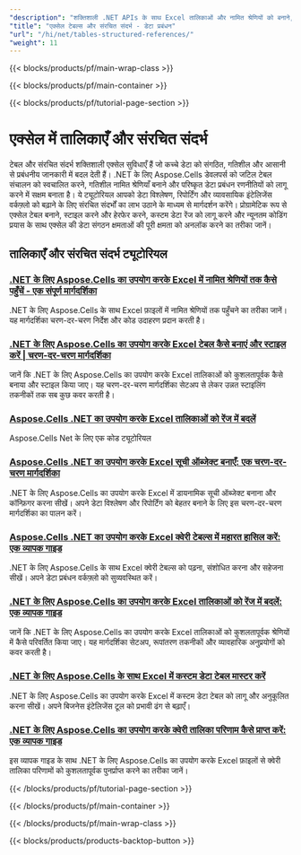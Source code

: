 ```yaml
---
"description": "शक्तिशाली .NET APIs के साथ Excel तालिकाओं और नामित श्रेणियों को बनाने, प्रबंधित करने और स्वचालित करने में निपुणता प्राप्त करें।"
"title": "एक्सेल टेबल्स और संरचित संदर्भ - डेटा प्रबंधन"
"url": "/hi/net/tables-structured-references/"
"weight": 11
---
```


{{< blocks/products/pf/main-wrap-class >}}

{{< blocks/products/pf/main-container >}}

{{< blocks/products/pf/tutorial-page-section >}}

# एक्सेल में तालिकाएँ और संरचित संदर्भ

टेबल और संरचित संदर्भ शक्तिशाली एक्सेल सुविधाएँ हैं जो कच्चे डेटा को संगठित, गतिशील और आसानी से प्रबंधनीय जानकारी में बदल देती हैं। .NET के लिए Aspose.Cells डेवलपर्स को जटिल टेबल संचालन को स्वचालित करने, गतिशील नामित श्रेणियाँ बनाने और परिष्कृत डेटा प्रबंधन रणनीतियों को लागू करने में सक्षम बनाता है। ये ट्यूटोरियल आपको डेटा विश्लेषण, रिपोर्टिंग और व्यावसायिक इंटेलिजेंस वर्कफ़्लो को बढ़ाने के लिए संरचित संदर्भों का लाभ उठाने के माध्यम से मार्गदर्शन करेंगे। प्रोग्रामेटिक रूप से एक्सेल टेबल बनाने, स्टाइल करने और हेरफेर करने, कस्टम डेटा रेंज को लागू करने और न्यूनतम कोडिंग प्रयास के साथ एक्सेल की डेटा संगठन क्षमताओं की पूरी क्षमता को अनलॉक करने का तरीका जानें।    

## तालिकाएँ और संरचित संदर्भ ट्यूटोरियल

### [.NET के लिए Aspose.Cells का उपयोग करके Excel में नामित श्रेणियों तक कैसे पहुँचें - एक संपूर्ण मार्गदर्शिका](./access-named-ranges-excel-aspose-cells-net)
.NET के लिए Aspose.Cells के साथ Excel फ़ाइलों में नामित श्रेणियों तक पहुँचने का तरीका जानें। यह मार्गदर्शिका चरण-दर-चरण निर्देश और कोड उदाहरण प्रदान करती है।

### [.NET के लिए Aspose.Cells का उपयोग करके Excel टेबल कैसे बनाएं और स्टाइल करें | चरण-दर-चरण मार्गदर्शिका](./aspose-cells-net-excel-tables-styling)
जानें कि .NET के लिए Aspose.Cells का उपयोग करके Excel तालिकाओं को कुशलतापूर्वक कैसे बनाया और स्टाइल किया जाए। यह चरण-दर-चरण मार्गदर्शिका सेटअप से लेकर उन्नत स्टाइलिंग तकनीकों तक सब कुछ कवर करती है।

### [Aspose.Cells .NET का उपयोग करके Excel तालिकाओं को रेंज में बदलें](./convert-excel-tables-ranges-aspose-cells-net)
Aspose.Cells Net के लिए एक कोड ट्यूटोरियल

### [Aspose.Cells .NET का उपयोग करके Excel सूची ऑब्जेक्ट बनाएँ: एक चरण-दर-चरण मार्गदर्शिका](./create-excel-list-objects-aspose-cells-net)
.NET के लिए Aspose.Cells का उपयोग करके Excel में डायनामिक सूची ऑब्जेक्ट बनाना और कॉन्फ़िगर करना सीखें। अपने डेटा विश्लेषण और रिपोर्टिंग को बेहतर बनाने के लिए इस चरण-दर-चरण मार्गदर्शिका का पालन करें।

### [Aspose.Cells .NET का उपयोग करके Excel क्वेरी टेबल्स में महारत हासिल करें: एक व्यापक गाइड](./excel-query-tables-aspose-cells-net-guide)
.NET के लिए Aspose.Cells के साथ Excel क्वेरी टेबल्स को पढ़ना, संशोधित करना और सहेजना सीखें। अपने डेटा प्रबंधन वर्कफ़्लो को सुव्यवस्थित करें।

### [.NET के लिए Aspose.Cells का उपयोग करके Excel तालिकाओं को रेंज में बदलें: एक व्यापक गाइड](./excel-table-to-range-conversion-aspose-cells-net)
जानें कि .NET के लिए Aspose.Cells का उपयोग करके Excel तालिकाओं को कुशलतापूर्वक श्रेणियों में कैसे परिवर्तित किया जाए। यह मार्गदर्शिका सेटअप, रूपांतरण तकनीकों और व्यावहारिक अनुप्रयोगों को कवर करती है।

### [.NET के लिए Aspose.Cells के साथ Excel में कस्टम डेटा टेबल मास्टर करें](./master-custom-data-tables-aspose-cells-net)
.NET के लिए Aspose.Cells का उपयोग करके Excel में कस्टम डेटा टेबल को लागू और अनुकूलित करना सीखें। अपने बिजनेस इंटेलिजेंस टूल को प्रभावी ढंग से बढ़ाएँ।

### [.NET के लिए Aspose.Cells का उपयोग करके क्वेरी तालिका परिणाम कैसे प्राप्त करें: एक व्यापक गाइड](./retrieve-query-table-results-aspose-cells-net)
इस व्यापक गाइड के साथ .NET के लिए Aspose.Cells का उपयोग करके Excel फ़ाइलों से क्वेरी तालिका परिणामों को कुशलतापूर्वक पुनर्प्राप्त करने का तरीका जानें।



{{< /blocks/products/pf/tutorial-page-section >}}

{{< /blocks/products/pf/main-container >}}

{{< /blocks/products/pf/main-wrap-class >}}

{{< blocks/products/products-backtop-button >}}